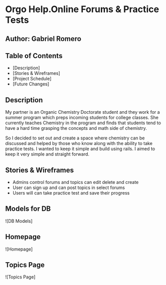 # Orgo Help.Online Forums & Practice Tests
## Author: Gabriel Romero

## Table of Contents
- [Description]
- [Stories & Wireframes]
- [Project Schedule]
- [Future Changes]

## Description
My partner is an Organic Chemistry Doctorate student and they work for a summer program which preps incoming students for college classes. She currently teaches Chemistry in the program and finds that students tend to have a hard time grasping the concepts and math side of chemistry. 

So I decided to set out and create a space where chemistry can be discussed and helped by those who know along with the ability to take practice tests. I wanted to keep it simple and build using rails. I aimed to keep it very simple and straight forward.

## Stories & Wireframes 
- Admins control forums and topics can edit delete and create
- User can sign up and can post topics in select forums
- Users will can take practice test and save their progress

## Models for DB
![DB Models]

## Homepage
![Homepage]

## Topics Page
![Topics Page]


